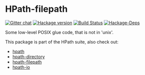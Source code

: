 # HPath-filepath

[![Gitter chat](https://badges.gitter.im/Join%20Chat.svg)](https://gitter.im/hasufell/hpath?utm_source=badge&utm_medium=badge&utm_campaign=pr-badge&utm_content=badge) [![Hackage version](https://img.shields.io/hackage/v/hpath-posix.svg?label=Hackage)](https://hackage.haskell.org/package/hpath-posix) [![Build Status](https://api.travis-ci.org/hasufell/hpath.png?branch=master)](http://travis-ci.org/hasufell/hpath) [![Hackage-Deps](https://img.shields.io/hackage-deps/v/hpath-posix.svg)](http://packdeps.haskellers.com/feed?needle=hpath-posix)

Some low-level POSIX glue code, that is not in 'unix'.

This package is part of the HPath suite, also check out:

* [hpath](https://hackage.haskell.org/package/hpath)
* [hpath-directory](https://hackage.haskell.org/package/hpath-directory)
* [hpath-filepath](https://hackage.haskell.org/package/hpath-filepath)
* [hpath-io](https://hackage.haskell.org/package/hpath-io)

